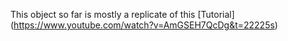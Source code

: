 This object so far is mostly a replicate of this [Tutorial] (https://www.youtube.com/watch?v=AmGSEH7QcDg&t=22225s)

